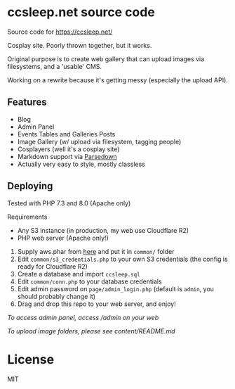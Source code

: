 # ccsleep.net source code
Source code for https://ccsleep.net/

Cosplay site. Poorly thrown together, but it works.

Original purpose is to create web gallery that can upload images via filesystems, and a 'usable' CMS.

Working on a rewrite because it's getting messy (especially the upload API).

## Features
- Blog
- Admin Panel
- Events Tables and Galleries Posts
- Image Gallery (w/ upload via filesystem, tagging people)
- Cosplayers (well it's a cosplay site)
- Markdown support via [Parsedown](https://github.com/erusev/parsedown)
- Actually very easy to style, mostly classless

## Deploying

Tested with PHP 7.3 and 8.0 (Apache only)

Requirements
- Any S3 instance (in production, my web use Cloudflare R2)
- PHP web server (Apache only!)

1. Supply aws.phar from [here](https://docs.aws.amazon.com/aws-sdk-php/v3/download/aws.phar) and put it in `common/` folder
2. Edit `common/s3_credentials.php` to your own S3 credentials (the config is ready for Cloudflare R2)
3. Create a database and import `ccsleep.sql` 
4. Edit `common/conn.php` to your database credentials
5. Edit admin password on `page/admin_login.php` (default is `admin`, you should probably change it)
6. Drag and drop this repo to your web server, and enjoy!

_To access admin panel, access /admin on your web_

_To upload image folders, please see content/README.md_

# License
MIT
